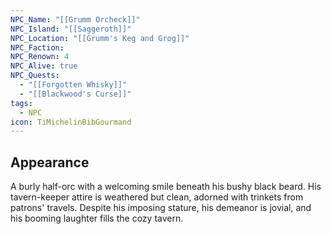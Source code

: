 ```yaml
---
NPC_Name: "[[Grumm Orcheck]]"
NPC_Island: "[[Saggeroth]]"
NPC_Location: "[[Grumm's Keg and Grog]]"
NPC_Faction: 
NPC_Renown: 4
NPC_Alive: true
NPC_Quests:
  - "[[Forgotten Whisky]]"
  - "[[Blackwood's Curse]]"
tags:
  - NPC
icon: TiMichelinBibGourmand
---
```

## Appearance 
A burly half-orc with a welcoming smile beneath his bushy black beard. His tavern-keeper attire is weathered but clean, adorned with trinkets from patrons' travels. Despite his imposing stature, his demeanor is jovial, and his booming laughter fills the cozy tavern.



